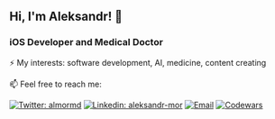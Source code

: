 ## Hi, I'm Aleksandr! 👋

### iOS Developer and Medical Doctor

⚡ My interests: software development, AI, medicine, content creating
 
📫  Feel free to reach me:

[![Twitter: almormd](https://img.shields.io/twitter/follow/almormd?style=social)](https://twitter.com/almormd)
[![Linkedin: aleksandr-mor](https://img.shields.io/badge/-aleksandrmor-blue?style=flat-square&logo=Linkedin&logoColor=white&link=https://www.linkedin.com/in/aleksandr-mor/)](https://www.linkedin.com/in/aleksandr-mor/)
[![Email](https://img.shields.io/badge/Email-%40dr.morozov.dev@gmail.com%20-blue)](mailto:dr.morozov.dev@gmail.com?)
[![Codewars](https://www.codewars.com/users/aleksandr-mor/badges/micro)](https://www.codewars.com/users/aleksandr-mor)



